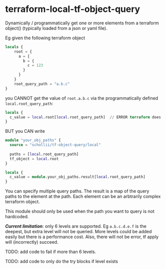 # terraform-local-tf-object-query

Dynamically / programmatically get one or more elements from a terraform object() 
(typically loaded from a json or yaml file).

Eg given the following terraform object 
```terraform
locals {
    root = {
      a = {
        b = {
          c = 123
        }
      }
    }
    root_query_path = "a.b.c"
}
```
you CANNOT get the value of `root.a.b.c` via the programmatically defined `local.root_query_path`: 
```terraform
locals {
  c_value = local.root[local.root_query_path]  // ERROR terraform does not support this
}
```
BUT you CAN write 
```terraform
module "your_obj_paths" {
  source = "schollii/tf-object-query/local"
  
  paths = [local.root_query_path]
  tf_object = local.root
}

locals {
  c_value = module.your_obj_paths.result[local.root_query_path]
}
```

You can specify multiple query paths. The result is a map of the query paths to the element at
the path. Each element can be an arbtrarily complex terraform object. 

This module should only be used when the path you want to query is not hardcoded. 

**_Current limitation_**: only 6 levels are supported. Eg `a.b.c.d.e.f` is the deepest, but extra level 
will not be queried. More levels could be added easily but there is a performance cost. 
Also, there will not be error, tf apply will (incorrectly) succeed. 

TODO: add code to fail if more than 6 levels. 

TODO: add code to only do the try blocks if level exists
